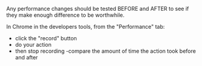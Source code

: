 Any performance changes should be tested BEFORE and AFTER to see if they make enough difference to be worthwhile.

In Chrome in the developers tools, from the "Performance" tab:
- click the "record" button
- do your action
- then stop recording
-compare the amount of time the action took before and after
